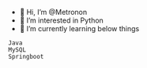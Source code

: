 - 👋 Hi, I’m @Metronon
- 👀 I’m interested in Python
- 🌱 I’m currently learning below things
```
Java
MySQL
Springboot
```
<!---
Metronon/Metronon is a ✨ special ✨ repository because its `README.md` (this file) appears on your GitHub profile.
You can click the Preview link to take a look at your changes.
--->
